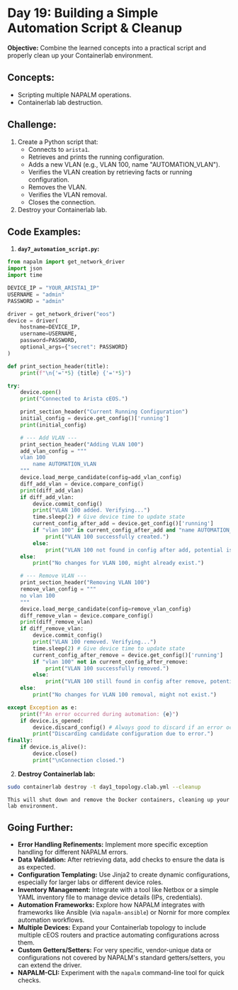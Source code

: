 # **Day 19: Building a Simple Automation Script & Cleanup**

**Objective:** Combine the learned concepts into a practical script and properly clean up your Containerlab environment.

## **Concepts:**

  * Scripting multiple NAPALM operations.
  * Containerlab lab destruction.

## **Challenge:**

1.  Create a Python script that:
      * Connects to `arista1`.
      * Retrieves and prints the running configuration.
      * Adds a new VLAN (e.g., VLAN 100, name "AUTOMATION\_VLAN").
      * Verifies the VLAN creation by retrieving facts or running configuration.
      * Removes the VLAN.
      * Verifies the VLAN removal.
      * Closes the connection.
2.  Destroy your Containerlab lab.

## **Code Examples:**

1.  **`day7_automation_script.py`:**

```python
from napalm import get_network_driver
import json
import time

DEVICE_IP = "YOUR_ARISTA1_IP"
USERNAME = "admin"
PASSWORD = "admin"

driver = get_network_driver("eos")
device = driver(
    hostname=DEVICE_IP,
    username=USERNAME,
    password=PASSWORD,
    optional_args={"secret": PASSWORD}
)

def print_section_header(title):
    print(f"\n{'='*5} {title} {'='*5}")

try:
    device.open()
    print("Connected to Arista cEOS.")

    print_section_header("Current Running Configuration")
    initial_config = device.get_config()['running']
    print(initial_config)

    # --- Add VLAN ---
    print_section_header("Adding VLAN 100")
    add_vlan_config = """
    vlan 100
        name AUTOMATION_VLAN
    """
    device.load_merge_candidate(config=add_vlan_config)
    diff_add_vlan = device.compare_config()
    print(diff_add_vlan)
    if diff_add_vlan:
        device.commit_config()
        print("VLAN 100 added. Verifying...")
        time.sleep(2) # Give device time to update state
        current_config_after_add = device.get_config()['running']
        if "vlan 100" in current_config_after_add and "name AUTOMATION_VLAN" in current_config_after_add:
            print("VLAN 100 successfully created.")
        else:
            print("VLAN 100 not found in config after add, potential issue.")
    else:
        print("No changes for VLAN 100, might already exist.")

    # --- Remove VLAN ---
    print_section_header("Removing VLAN 100")
    remove_vlan_config = """
    no vlan 100
    """
    device.load_merge_candidate(config=remove_vlan_config)
    diff_remove_vlan = device.compare_config()
    print(diff_remove_vlan)
    if diff_remove_vlan:
        device.commit_config()
        print("VLAN 100 removed. Verifying...")
        time.sleep(2) # Give device time to update state
        current_config_after_remove = device.get_config()['running']
        if "vlan 100" not in current_config_after_remove:
            print("VLAN 100 successfully removed.")
        else:
            print("VLAN 100 still found in config after remove, potential issue.")
    else:
        print("No changes for VLAN 100 removal, might not exist.")

except Exception as e:
    print(f"An error occurred during automation: {e}")
    if device.is_opened:
        device.discard_config() # Always good to discard if an error occurs during config changes
        print("Discarding candidate configuration due to error.")
finally:
    if device.is_alive():
        device.close()
        print("\nConnection closed.")

```

2.  **Destroy Containerlab lab:**

```bash
sudo containerlab destroy -t day1_topology.clab.yml --cleanup
```

    This will shut down and remove the Docker containers, cleaning up your lab environment.

## **Going Further:**

  * **Error Handling Refinements:** Implement more specific exception handling for different NAPALM errors.
  * **Data Validation:** After retrieving data, add checks to ensure the data is as expected.
  * **Configuration Templating:** Use Jinja2 to create dynamic configurations, especially for larger labs or different device roles.
  * **Inventory Management:** Integrate with a tool like Netbox or a simple YAML inventory file to manage device details (IPs, credentials).
  * **Automation Frameworks:** Explore how NAPALM integrates with frameworks like Ansible (via `napalm-ansible`) or Nornir for more complex automation workflows.
  * **Multiple Devices:** Expand your Containerlab topology to include multiple cEOS routers and practice automating configurations across them.
  * **Custom Getters/Setters:** For very specific, vendor-unique data or configurations not covered by NAPALM's standard getters/setters, you can extend the driver.
  * **NAPALM-CLI:** Experiment with the `napalm` command-line tool for quick checks.
